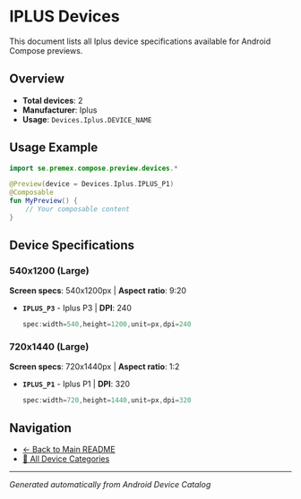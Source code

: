 # IPLUS Devices

This document lists all Iplus device specifications available for Android Compose previews.

## Overview

- **Total devices**: 2
- **Manufacturer**: Iplus
- **Usage**: `Devices.Iplus.DEVICE_NAME`

## Usage Example

```kotlin
import se.premex.compose.preview.devices.*

@Preview(device = Devices.Iplus.IPLUS_P1)
@Composable
fun MyPreview() {
    // Your composable content
}
```

## Device Specifications

### 540x1200 (Large)

**Screen specs**: 540x1200px | **Aspect ratio**: 9:20

- **`IPLUS_P3`** - Iplus P3 | **DPI**: 240
  ```kotlin
  spec:width=540,height=1200,unit=px,dpi=240
  ```

### 720x1440 (Large)

**Screen specs**: 720x1440px | **Aspect ratio**: 1:2

- **`IPLUS_P1`** - Iplus P1 | **DPI**: 320
  ```kotlin
  spec:width=720,height=1440,unit=px,dpi=320
  ```

## Navigation

- [← Back to Main README](../../README.md)
- [📱 All Device Categories](../README.md)

---
*Generated automatically from Android Device Catalog*
